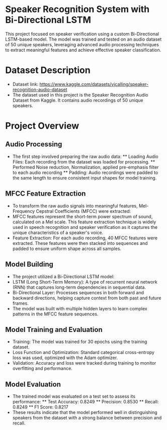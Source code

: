 # Speaker Recognition System with Bi-Directional LSTM

This  project focused on speaker verification using a custom Bi-Directional LSTM-based model. The model was trained and tested on an audio dataset of 50 unique speakers, leveraging advanced audio processing techniques to extract meaningful features and achieve effective speaker classification.

# Dataset Description 
* Dataset link: https://www.kaggle.com/datasets/vjcalling/speaker-recognition-audio-dataset
* The dataset used in this project is the Speaker Recognition Audio Dataset from Kaggle. It contains audio recordings of 50 unique speakers.

# Project Overview

## Audio Processing
* The first step involved preparing the raw audio data:
** Loading Audio Files: Each recording from the dataset was loaded for processing. 
** Performed Noise reduction, Normalization, applied pre-emphasis filter to each audio recording
** Padding: Audio recordings were padded to the same length to ensure consistent input shapes for model training.

## MFCC Feature Extraction
* To transform the raw audio signals into meaningful features, Mel-Frequency Cepstral Coefficients (MFCC) were extracted:
* MFCC features represent the short-term power spectrum of sound, calculated on a Mel scale. This feature extraction technique is widely used in speech recognition and speaker verification as it captures the unique characteristics of a speaker's voice.
* Feature Extraction: For each audio recording, 40 MFCC features were extracted. These features were then stacked into sequences and padded to ensure uniform shape across all samples.
  
## Model Building
* The project utilized a Bi-Directional LSTM model:
* LSTM (Long Short-Term Memory): A type of recurrent neural network (RNN) that captures long-term dependencies in sequential data.
* Bi-Directional Layer: Processes sequences in both forward and backward directions, helping capture context from both past and future frames.
* The model was built with multiple hidden layers to learn complex patterns in the MFCC feature sequences.
  
## Model Training and Evaluation
* Training: The model was trained for 30 epochs using the training dataset.
* Loss Function and Optimization: Standard categorical cross-entropy loss was used, optimized with the Adam optimizer.
* Validation: Accuracy and loss were tracked during training to monitor overfitting and performance.

## Model Evaluation
* The trained model was evaluated on a test set to assess its performance:
** Test Accuracy: 0.8249
** Precision: 0.8530
** Recall: 0.8249
** F1 Score: 0.8217
* These results indicate that the model performed well in distinguishing speakers from the dataset with a strong balance between precision and recall.

